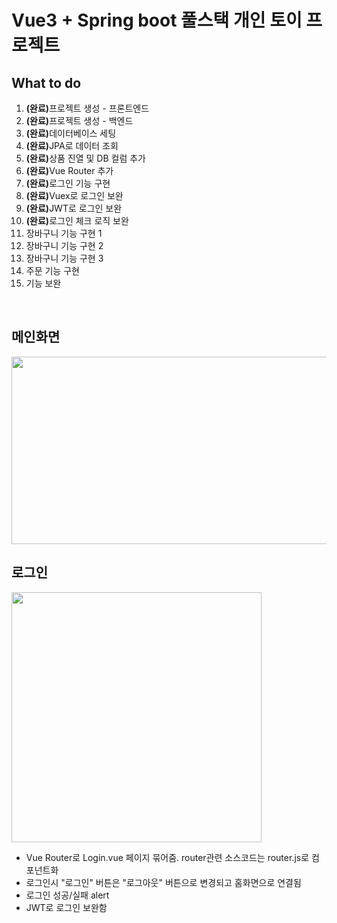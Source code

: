 # Vue3 + Spring boot 풀스택 개인 토이 프로젝트

## What to do

1. <strong>(완료)</strong>프로젝트 생성 - 프론트엔드<br>
2. <strong>(완료)</strong>프로젝트 생성 - 백엔드<br>
3. <strong>(완료)</strong>데이터베이스 세팅<br>
4. <strong>(완료)</strong>JPA로 데이터 조회<br>
5. <strong>(완료)</strong>상품 진열 및 DB 컬럼 추가<br>
6. <strong>(완료)</strong>Vue Router 추가<br>
7. <strong>(완료)</strong>로그인 기능 구현<br>
8. <strong>(완료)</strong>Vuex로 로그인 보완 <br>
9. <strong>(완료)</strong>JWT로 로그인 보완 <br>
10. <strong>(완료)</strong>로그인 체크 로직 보완<br>
11. 장바구니 기능 구현 1<br>
12. 장바구니 기능 구현 2<br>
13. 장바구니 기능 구현 3<br>
14. 주문 기능 구현<br>
15. 기능 보완<br>
<br>

## 메인화면
<img src="https://user-images.githubusercontent.com/57478891/235367648-9c3115fc-ba38-4eaa-8238-e7ef8a7baef8.png" width="800" height="300"/>

## 로그인
<img src="https://user-images.githubusercontent.com/57478891/235367923-6b610779-92b5-4b54-9b75-fc7a32358d7c.png" width="400" height="400"/>

- Vue Router로 Login.vue 페이지 묶어줌. router관련 소스코드는 router.js로 컴포넌트화
- 로그인시 "로그인" 버튼은 "로그아웃" 버튼으로 변경되고 홈화면으로 연결됨
- 로그인 성공/실패 alert
- JWT로 로그인 보완함
